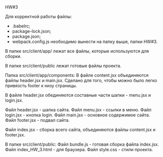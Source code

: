 HW#3

Для корректной работы файлы:
- .babelrc;
- package-lock.json;
- package.json;
- webpack.config.js
необходимо вынести на папку выше, папки HW#3.

В папке src/client/app/ лежат все файлы, которые используются для сборки.

В папке src/client/public лежат готовые файлы проекта.

Папка src/client/app/components:
В файле content.jsx объединяются файлы header.jsx и main.jsx. Сделано для того, чтобы можно было легко привязсть footer к низу страницы.

В файле header.jsx обединяются составные части шапки - menu.jsx и login.jsx.

Файл header.jsx - шапка сайта.
Файл menu.jsx - ссылки в меню.
Файл login.jsx - кнопка login.
Файл main.jsx - основное содержимое сайта.
Файл footer.jsx - подвал сайта.

Файл index.jsx - сборка всего сайта, объединяются файлы content.jsx и footer.jsx.


В папке src/client/public:
Файл bundle.js - готовая сборка файла index.jsx.
Файл index_HW_3.html - для браузера.
Файл style.css - стили проекта.

